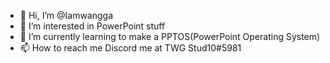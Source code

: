 - 👋 Hi, I’m @Iamwangga
- 👀 I’m interested in PowerPoint stuff
- 🌱 I’m currently learning to make a PPTOS(PowerPoint Operating System)
- 📫 How to reach me Discord me at TWG Stud10#5981

<!---
Iamwangga/Iamwangga is a ✨ special ✨ repository because its `README.md` (this file) appears on your GitHub profile.
You can click the Preview link to take a look at your changes.
--->
